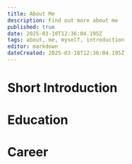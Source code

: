 ```yaml
---
title: About Me
description: Find out more about me
published: true
date: 2025-03-10T12:36:04.195Z
tags: about, me, myself, introduction
editor: markdown
dateCreated: 2025-03-10T12:36:04.195Z
---
```


# Short Introduction

# Education

# Career